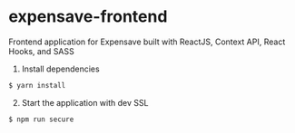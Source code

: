 # expensave-frontend

Frontend application for Expensave built with ReactJS, Context API, React Hooks, and SASS

1. Install dependencies

```sh
$ yarn install
```

2. Start the application with dev SSL

```sh
$ npm run secure
```

